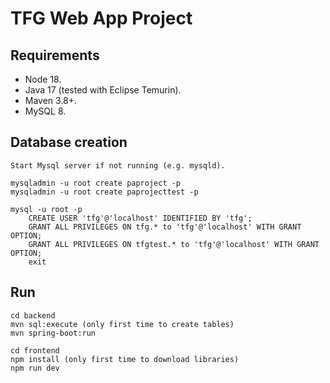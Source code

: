 # TFG Web App Project 

## Requirements

- Node 18.
- Java 17 (tested with Eclipse Temurin).
- Maven 3.8+.
- MySQL 8.

## Database creation

```
Start Mysql server if not running (e.g. mysqld).

mysqladmin -u root create paproject -p
mysqladmin -u root create paprojecttest -p

mysql -u root -p
    CREATE USER 'tfg'@'localhost' IDENTIFIED BY 'tfg';
    GRANT ALL PRIVILEGES ON tfg.* to 'tfg'@'localhost' WITH GRANT OPTION;
    GRANT ALL PRIVILEGES ON tfgtest.* to 'tfg'@'localhost' WITH GRANT OPTION;
    exit
```

## Run

```
cd backend
mvn sql:execute (only first time to create tables)
mvn spring-boot:run

cd frontend
npm install (only first time to download libraries)
npm run dev
```
